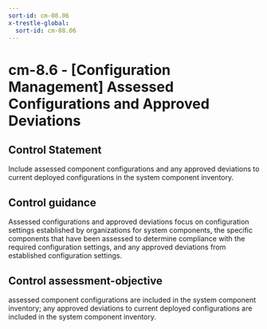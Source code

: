 ```yaml
---
sort-id: cm-08.06
x-trestle-global:
  sort-id: cm-08.06
---
```


# cm-8.6 - \[Configuration Management\] Assessed Configurations and Approved Deviations

## Control Statement

Include assessed component configurations and any approved deviations to current deployed configurations in the system component inventory.

## Control guidance

Assessed configurations and approved deviations focus on configuration settings established by organizations for system components, the specific components that have been assessed to determine compliance with the required configuration settings, and any approved deviations from established configuration settings.

## Control assessment-objective

assessed component configurations are included in the system component inventory;
any approved deviations to current deployed configurations are included in the system component inventory.
